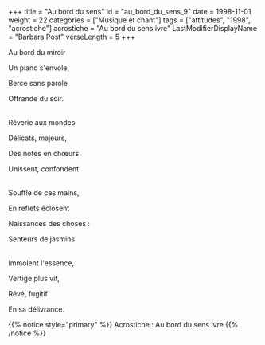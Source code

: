 +++
title = "Au bord du sens"
id = "au_bord_du_sens_9"
date = 1998-11-01
weight = 22
categories = ["Musique et chant"]
tags = ["attitudes", "1998", "acrostiche"]
acrostiche = "Au bord du sens ivre"
LastModifierDisplayName = "Barbara Post"
verseLength = 5
+++

Au bord du miroir

Un piano s'envole,

Berce sans parole

Offrande du soir.

 \
Rêverie aux mondes

Délicats, majeurs,

Des notes en chœurs

Unissent, confondent

 \
Souffle de ces mains,

En reflets éclosent

Naissances des choses :

Senteurs de jasmins

 \
Immolent l'essence,

Vertige plus vif,

Rêvé, fugitif

En sa délivrance.

{{% notice style="primary" %}}
Acrostiche : Au bord du sens ivre
{{% /notice %}}
